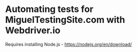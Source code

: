 # Automating tests for MiguelTestingSite.com with Webdriver.io
Requires installing Node.js - https://nodejs.org/en/download/
